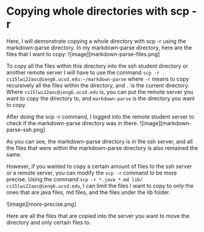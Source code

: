 # Copying whole directories with scp -r

Here, I will demonstrate copying a whole directory with scp -r using the markdown-parse directory. In my markdown-parse directory, here are the files that I want to copy: 
![image][markdown-parse-files.png]

To copy all the files within this directory into the ssh student directory or another remote server I will have to use the command 
`scp -r . cs15lwi22aoc@ieng6.ucsd.edu:~/markdown-parse` 
where `-r` means to copy recursively all the files within the directory, and `.` is the current directory. Where `cs15lwi22aoc@ieng6.ucsd.edu` is, you can put the remote server you want to copy the directory to, and `markdown-parse` is the directory you want to copy. 

After doing the scp -r command, I logged into the remote student server to check if the markdown-parse directory was in there. 
![image][markdown-parse-ssh.png]

As you can see, the markdown-parse directory is in the ssh server, and all the files that were within the markdown-parse directory is also remained the same. 

However, if you wanted to copy a certain amount of files to the ssh server or a remote server, you can modify the  `scp -r` command to be more precise. 
Using the command  `scp -r *.java *.md lib/ cs15lwi22aoc@ieng6.ucsd.edu`, I can limit the files I want to copy to only the ones that are java files, md files, and the files under the lib folder. 

![image][more-precise.png]

Here are all the files that are copied into the server you want to move the directory and only certain files to. 


